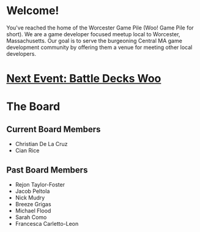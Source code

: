 # Welcome!

You've reached the home of the Worcester Game Pile (Woo! Game Pile for short). We are a game developer focused meetup local to Worcester, Massachusetts. Our goal is to serve the burgeoning Central MA game development community by offering them a venue for meeting other local developers.

# [Next Event: Battle Decks Woo](/events)

# The Board

## Current Board Members

+ Christian De La Cruz
+ Cian Rice

## Past Board Members

+ Rejon Taylor-Foster
+ Jacob Peltola
+ Nick Mudry
+ Breeze Grigas
+ Michael Flood
+ Sarah Como
+ Francesca Carletto-Leon
